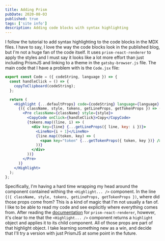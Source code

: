 ```yaml
---
title: Adding Prism
pubDate: 2020-08-03
published: true
tags: ['site info']
description: Adding code blocks with syntax highlighting
---
```


I follow the tutorial to add syntax highlighting to the code blocks in the MDX files. I have to say, I love the way the code blocks look in the published blog, but I'm not a huge fan of the code itself. It uses `prism-react-renderer` to apply the styles and I must say it looks like a lot more effort than just including PrismJS and linking to a theme in the `gatsby-browser.js` file. The main code that I have a problem with is the `Code.jsx` file:

```jsx
export const Code = ({ codeString, language }) => {
  const handleClick = () => {
    copyToClipboard(codeString);
  };

  return (
    <Highlight {...defaultProps} code={codeString} language={language} theme={theme}>
      {({ className, style, tokens, getLineProps, getTokenProps }) => (
        <Pre className={className} style={style}>
          <CopyCode onClick={handleClick}>Copy</CopyCode>
          {tokens.map((line, i) => (
            <div key={line} {...getLineProps({ line, key: i })}>
              <LineNo>{i + 1}</LineNo>
              {line.map((token, key) => (
                <span key="token" {...getTokenProps({ token, key })} />
              ))}
            </div>
          ))}
        </Pre>
      )}
    </Highlight>
  );
};
```

Specifically, I'm having a hard time wrapping my head around the component contained withing the `<Highlight... />` component. In the line `{({ className, style, tokens, getLineProps, getTokenProps })`, where did those props come from? This is a kind of magic that I'm not usually a fan of. I like to be able to read my code and see explicitly where everything comes from. After reading the [documentation](https://github.com/FormidableLabs/prism-react-renderer) for `prism-react-renderer`, however, it's clear to me that the `<Highlight... />` component returns a `highlight` object and applies it to its child component. All of those props are part of that highlight object. I take learning something new as a win, and decide that I'll try a version with just PrismJS at some point in the future.
